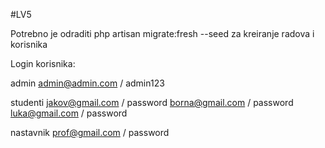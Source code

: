 #LV5

Potrebno je odraditi php artisan migrate:fresh --seed za kreiranje radova i korisnika

Login korisnika:

admin
admin@admin.com / admin123

studenti
jakov@gmail.com / password
borna@gmail.com / password
luka@gmail.com / password

nastavnik
prof@gmail.com / password
